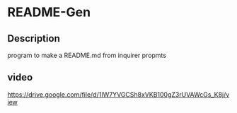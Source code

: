 # README-Gen

## Description
program to make a README.md from inquirer propmts

## video
https://drive.google.com/file/d/1IW7YVGCSh8xVKB100gZ3rUVAWcGs_K8j/view